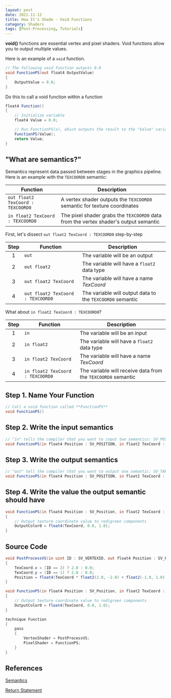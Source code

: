 ```yaml
---
layout: post
date: 2021-11-12
title: How It's Shade - Void Functions
category: Shaders
tags: [Post-Processing, Tutorials]
---
```


**void()** functions are essential vertex and pixel shaders. Void functions allow you to output multiple values.

Here is an example of a `void` function.

```glsl
// The following void function outputs 0.0
void FunctionPS(out float4 OutputValue)
{
    OutputValue = 0.0;
}
```

Do this to call a void function within a function

```glsl
float4 Function()
{
    // Initialize variable
    float4 Value = 0.0;

    // Run FunctionPS(x), which outputs the result to the "Value" variable
    FunctionPS(Value);
    return Value;
}
```

## "What are semantics?"

Semantics represent data passed between stages in the graphics pipeline. Here is an example with the `TEXCOORD0` semantic:

Function | Description
-------- | -----------
`out float2 TexCoord : TEXCOORD0` | A vertex shader outputs the `TEXCOORD0` semantic for texture coordinates
`in float2 TexCoord : TEXCOORD0`  | The pixel shader grabs the `TEXCOORD0` data from the vertex shader's output semantic

First, let's dissect `out float2 TexCoord : TEXCOORD0` step-by-step

Step | Function | Description
:--: | -------- | -----------
1    | `out`                             | The variable will be an output
2    | `out float2`                      | The variable will have a `float2` data type
3    | `out float2 TexCoord`             | The variable will have a name *TexCoord*
4    | `out float2 TexCoord : TEXCOORD0` | The variable will output data to the `TEXCOORD0` semantic

What about `in float2 TexCoord : TEXCOORD0`?

Step | Function | Description
:--: | -------- | -----------
1    | `in`                             | The variable will be an input
2    | `in float2`                      | The variable will have a `float2` data type
3    | `in float2 TexCoord`             | The variable will have a name *TexCoord*
4    | `in float2 TexCoord : TEXCOORD0` | The variable will receive data from the `TEXCOORD0` semantic

## Step 1. Name Your Function

```glsl
// Call a void function called **FunctionPS**
void FunctionPS()
```

## Step 2. Write the input semantics

```glsl
// "in" tells the compiler that you want to input two semantics: SV_POSITION and TEXCOORD0
void FunctionPS(in float4 Position : SV_POSITION, in float2 TexCoord : TEXCOORD0)
```

## Step 3. Write the output semantics

```glsl
// "out" tell the compiler that you want to output one semantic: SV_TARGET0 
void FunctionPS(in float4 Position : SV_POSITION, in float2 TexCoord : TEXCOORD0, out float4 OutputColor0 : SV_TARGET0)
```

## Step 4. Write the value the output semantic should have

```glsl
void FunctionPS(in float4 Position : SV_Position, in float2 TexCoord : TEXCOORD0, out float4 OutputColor0 : SV_TARGET0)
{
    // Output texture coordinate value to red|green components
    OutputColor0 = float4(TexCoord, 0.0, 1.0);
}
```

## Source Code

```glsl
void PostProcessVS(in uint ID : SV_VERTEXID, out float4 Position : SV_POSITION, out float2 TexCoord : TEXCOORD0)
{
    TexCoord.x = (ID == 2) ? 2.0 : 0.0;
    TexCoord.y = (ID == 1) ? 2.0 : 0.0;
    Position = float4(TexCoord * float2(2.0, -2.0) + float2(-1.0, 1.0), 0.0, 1.0);
}

void FunctionPS(in float4 Position : SV_Position, in float2 TexCoord : TEXCOORD0, out float4 OutputColor0 : SV_TARGET0)
{
    // Output texture coordinate value to red|green components
    OutputColor0 = float4(TexCoord, 0.0, 1.0);
}

technique Function
{
    pass
    {
        VertexShader = PostProcessVS;
        PixelShader = FunctionPS;
    }
}
```

## References

[Semantics](https://docs.microsoft.com/en-us/windows/win32/direct3dhlsl/dx-graphics-hlsl-semantics)

[Return Statement](https://docs.microsoft.com/en-us/windows/win32/direct3dhlsl/dx-graphics-hlsl-return)
